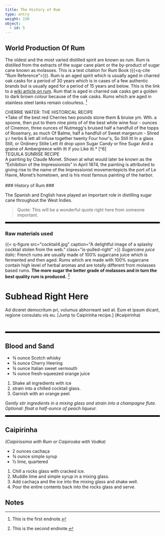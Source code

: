 ```yaml
---
title: The History of Rum
type: entry
weight: 150
object:
  - id: 5
---
```



## World Production Of Rum ##

The oldest and the most varied distilled spirit are known as rum. Rum is distilled from the extracts of the sugar cane plant or the by-product of sugar cane known as molasses. This is a test citation for Rum Book ({{<q-cite "Rum Reference">}}). Rum is an aged spirit which is usually aged in charred oak casks for a period of 30 years which is in cases of a few authentic brands but is usually aged for a period of 15 years and below. This is the link to a [wiki article on rum](https://en.wikipedia.org/wiki/Rum). Rum that is aged in charred oak casks get a golden to dark brown colour because of the oak casks. Rums which are aged in stainless steel tanks remain colourless. [^1]

<span class="gray-text">
CHERRIE WATER: THE HISTORICAL RECIPE<br>
*Take of the best red Cherries two pounds stone them & bruise ym. Wth. a spoone, then put to them nine pints of of the best white wine four - ounces of Cinemon, three ounces of Nutmegg's bruised half a handfull of the topps of Rosemary, as much Of Balme, half a handfull of Sweet margerum - Shred y.r herbs & lett all infuse together twenty Four hour's, So Still itt In a glass Still, or Ordinery Stille Lett itt drop upon Sugar Candy or fine Sugar And a graine of Ambergreece with itt if you Like itt.*  [^6]
</span>

<div class="boxed">
TEQUILA SUNRISE RECIPE
<br>
A painting by Claude
Monet. Shown at what would later be known as the “Exhibition of the
Impressionists” in April 1874, the painting is attributed to giving rise to the
name of the Impressionist movementepicts the port of Le
Havre, Monet’s hometown, and is his most famous painting of the harbor.
</div>
<br>
### History of Rum ###

 The Spanish and English have played an important role in distilling sugar cane throughout the West Indies.

> Quote: This will be a wonderful quote right here from someone important.

<hr style="border: 2px solid black;" />


### Raw materials used ###
{{< q-figure src="cocktail4.jpg"  caption="A delightful image of a splashy cocktail stolen from the web."  class="is-pulled-right" >}}
*Sugarcane juice italic*: French rums are usually made of 100% sugarcane juice which is fermented and then aged. Rums which are made with 100% sugarcane contain high level of herbal aromas and are totally different from molasses based rums. **The more sugar the better grade of molasses and in turn the best quality rum is produced.** [^2]

# Subhead Right Here #

Ad diceret democritum pri, volumus abhorreant sed at. Eum et ipsum dicant, regione consulatu vis eu. [Jump to Caipirinha recipe.] (#caipirinha)

 <hr style="border: 2px solid black;" />

## Blood and Sand ##

- ¾ ounce Scotch whisky
-  ¾ ounce Cherry Heering
- ¾ ounce Italian sweet vermouth
- ¾ ounce fresh-squeezed orange juice


1. Shake all ingredients with ice
2. strain into a chilled cocktail glass.
3. Garnish with an orange peel.

*Gently stir ingredients in a mixing glass and strain into a champagne flute. Optional: float a half-ounce of peach liqueur.*

<hr style="border: 2px solid black;" />

## Caipirinha ##
*(Caipirissima with Rum or Caipiroska with Vodka)*

- 2 ounces cachaça
- ¾ ounce simple syrup
- ½ lime, quartered

1. Chill a rocks glass with cracked ice.
2. Muddle lime and simple syrup in a mixing glass.
3. Add cachaça and the ice into the mixing glass and shake well.
5. Pour the entire contents back into the rocks glass and serve.

## Notes ##
[^1]: This is the first endnote.
[^2]: This is the second endnote.
